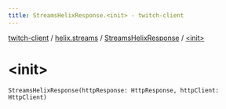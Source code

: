 ```yaml
---
title: StreamsHelixResponse.<init> - twitch-client
---
```


[twitch-client](../../index.html) / [helix.streams](../index.html) / [StreamsHelixResponse](index.html) / [&lt;init&gt;](./-init-.html)

# &lt;init&gt;

`StreamsHelixResponse(httpResponse: HttpResponse, httpClient: HttpClient)`